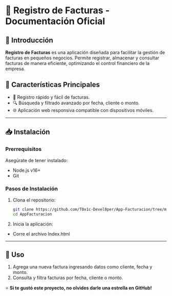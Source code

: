 # 📌 Registro de Facturas - Documentación Oficial

## 📖 Introducción

**Registro de Facturas** es una aplicación diseñada para facilitar la gestión de facturas en pequeños negocios. Permite registrar, almacenar y consultar facturas de manera eficiente, optimizando el control financiero de la empresa.

## 🚀 Características Principales

- 📑 Registro rápido y fácil de facturas.
- 🔍 Búsqueda y filtrado avanzado por fecha, cliente o monto.
- 🌐 Aplicación web responsiva compatible con dispositivos móviles.

---

## 📥 Instalación

### Prerrequisitos

Asegúrate de tener instalado:

- Node.js v16+
- Git

### Pasos de Instalación

1. Clona el repositorio:
   ```bash
   git clone https://github.com/T0x1c-Devel0per/App-Facturacion/tree/main
   cd AppFacturacion
   ```
2. Inicia la aplicación:
- Corre el archivo Index.html

---

## 📌 Uso

1. Agrega una nueva factura ingresando datos como cliente, fecha y monto.
2. Consulta y filtra facturas por fecha, cliente o monto.


⭐ **Si te gustó este proyecto, no olvides darle una estrella en GitHub!**

